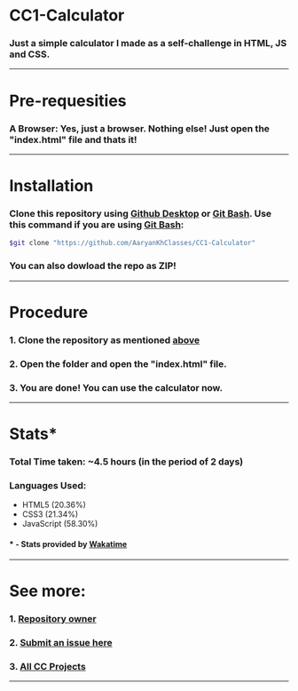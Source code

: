 # CC1-Calculator
### Just a simple calculator I made as a self-challenge in HTML, JS and CSS.
---
# Pre-requesities
### A Browser: Yes, just a browser. Nothing else! Just open the "index.html" file and thats it!
---
# Installation
### Clone this repository using [Github Desktop] or [Git Bash]. Use this command if you are using [Git Bash]:
```sh
$git clone "https://github.com/AaryanKhClasses/CC1-Calculator"
```
### You can also dowload the repo as ZIP!
---
# Procedure
### 1. Clone the repository as mentioned [above]
### 2. Open the folder and open the "index.html" file.
### 3. You are done! You can use the calculator now.
---
# Stats*
### **Total Time taken:** ~4.5 hours (in the period of 2 days)
### **Languages Used:**
- HTML5 (20.36%)
- CSS3 (21.34%)
- JavaScript (58.30%)

#### * - Stats provided by [Wakatime]
---
# See more:
### 1. [Repository owner]
### 2. [Submit an issue here]
### 3. [All CC Projects]
---
[Github Desktop]:https://desktop.github.com
[Git Bash]:https://git-scm.com
[above]:https://github.com/AaryanKhClasses/CC1-Calculator#installation
[Wakatime]:https://wakatime.com
[Repository owner]:https://github.com/AaryanKhClasses
[Submit an issue here]:https://github.com/AaryanKhClasses/CC1-Calculator/issues
[All CC Projects]:https://github.com/AaryanKhClasses?tab=repositories&q=cc
